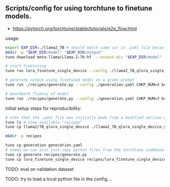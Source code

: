 ## Scripts/config for using torchtune to finetune models.

* https://pytorch.org/torchtune/stable/tutorials/e2e_flow.html


usage:
````bash
export EXP_DIR=./llama2_7B # should match same var in .yaml file below
mkdir -p "$EXP_DIR/model" "$EXP_DIR/output"
tune download meta-llama/Llama-2-7b-hf  --output-dir "$EXP_DIR/model"

# start finetuning
tune run lora_finetune_single_device --config ./llama2_7B_qlora_single_device.yaml

# generate output using finetuned model on a given prompt
tune run ./recipes/generate.py --config ./generation.yaml CHKP_NUM=3 benchmark_fluency=false prompt="Vertel me een kort verhaal over de dag van een student die aan zijn scriptie werkt."

# benchmark fluency of model
tune run ./recipes/generate.py --config ./generation.yaml CHKP_NUM=3 benchmark_fluency=true benchmark_judge=gpt-3.5-turbo-0125 # gpt-4-0125-preview
````


initial setup steps for reproducibility:
````bash
# note that the .yaml file was initially made from a modified version of a default recipe:
tune ls # view available "recipes"
tune cp llama2/7B_qlora_single_device ./llama2_7B_qlora_single_device.yaml

mkdir -p recipes

tune cp generation generation.yaml 
# seems we can also just copy python files from the torchtune codebase!
tune cp generate recipes/generate.py
tune cp lora_finetune_single_device recipes/lora_finetune_single_device.py
````


TODO: eval on validation dataset 

TODO: try to load a local python file in the config....

